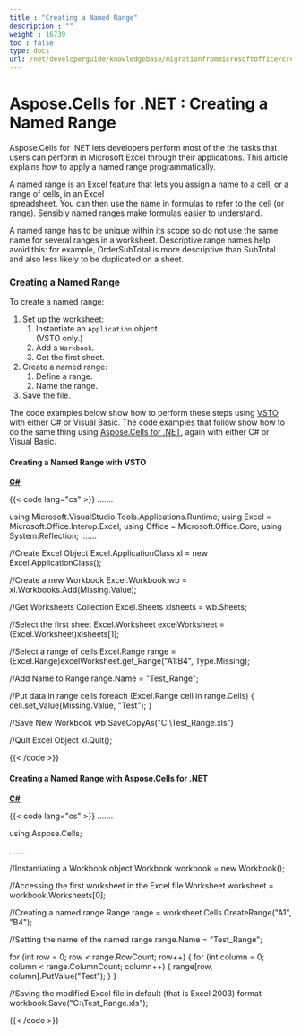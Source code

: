 ```yaml
---
title : "Creating a Named Range" 
description : "" 
weight : 16739 
toc : false
type: docs
url: /net/developerguide/knowledgebase/migrationfrommicrosoftoffice/creating+a+named+range/
---
```


# Aspose.Cells for .NET : Creating a Named Range


Aspose.Cells for .NET lets developers perform most of the the tasks that users can perform in Microsoft Excel through their applications. This article explains how to apply a named range programmatically.

A named range is an Excel feature that lets you assign a name to a cell, or a range of cells, in an Excel  
spreadsheet. You can then use the name in formulas to refer to the cell (or range). Sensibly named ranges make formulas easier to understand.

A named range has to be unique within its scope so do not use the same name for several ranges in a worksheet. Descriptive range names help avoid this: for example, OrderSubTotal is more descriptive than SubTotal and also less likely to be duplicated on a sheet.

### Creating a Named Range

To create a named range:

1.  Set up the worksheet:
    1.  Instantiate an `Application` object.  
        (VSTO only.)
    2.  Add a `Workbook`.
    3.  Get the first sheet.
2.  Create a named range:
    1.  Define a range.
    2.  Name the range.
3.  Save the file.

The code examples below show how to perform these steps using [VSTO](https://docs2.aspose.com/cells/net/developerguide/knowledgebase/migrationfrommicrosoftoffice/creating+a+named+range) with either C# or Visual Basic. The code examples that follow show how to do the same thing using [Aspose.Cells for .NET](https://docs2.aspose.com/cells/net/developerguide/knowledgebase/migrationfrommicrosoftoffice/creating+a+named+range), again with either C# or Visual Basic.

#### Creating a Named Range with VSTO

**[C#](/pages/createpage.action?spaceKey=cellsnet&title=C&linkCreation=true&fromPageId=5017463)**

{{< code lang="cs" >}}
.......

using Microsoft.VisualStudio.Tools.Applications.Runtime;
using Excel = Microsoft.Office.Interop.Excel;
using Office = Microsoft.Office.Core;
using System.Reflection;
.......

//Create Excel Object
Excel.ApplicationClass xl = new Excel.ApplicationClass();

//Create a new Workbook
Excel.Workbook wb = xl.Workbooks.Add(Missing.Value);

//Get Worksheets Collection
Excel.Sheets xlsheets = wb.Sheets;

//Select the first sheet
Excel.Worksheet excelWorksheet = (Excel.Worksheet)xlsheets[1];

//Select a range of cells
Excel.Range range = (Excel.Range)excelWorksheet.get_Range("A1:B4", Type.Missing);

//Add Name to Range
range.Name = "Test_Range";

//Put data in range cells
foreach (Excel.Range cell in range.Cells)
{
    cell.set_Value(Missing.Value, "Test");
}

//Save New Workbook
wb.SaveCopyAs("C:\\Test_Range.xls")

//Quit Excel Object
xl.Quit();
 
{{< /code >}}

#### Creating a Named Range with Aspose.Cells for .NET

**[C#](/pages/createpage.action?spaceKey=cellsnet&title=C&linkCreation=true&fromPageId=5017463)**

{{< code lang="cs" >}}
.......

using Aspose.Cells;

.......


//Instantiating a Workbook object
Workbook workbook = new Workbook();

//Accessing the first worksheet in the Excel file
Worksheet worksheet = workbook.Worksheets[0];

//Creating a named range
Range range = worksheet.Cells.CreateRange("A1", "B4");

//Setting the name of the named range
range.Name = "Test_Range";

for (int row = 0; row < range.RowCount; row++)
{
    for (int column = 0; column < range.ColumnCount; column++)
    {
        range[row, column].PutValue("Test");
    }
}

//Saving the modified Excel file in default (that is Excel 2003) format
workbook.Save("C:\\Test_Range.xls");
 
{{< /code >}}

